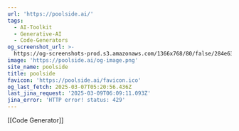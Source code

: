```yaml
---
url: 'https://poolside.ai/'
tags:
  - AI-Toolkit
  - Generative-AI
  - Code-Generators
og_screenshot_url: >-
  https://og-screenshots-prod.s3.amazonaws.com/1366x768/80/false/284e639fd4113edf40c0dfa044e29f462415d40178ee225fdfaa3d69b0737fd8.jpeg
image: 'https://poolside.ai/og-image.png'
site_name: poolside
title: poolside
favicon: 'https://poolside.ai/favicon.ico'
og_last_fetch: 2025-03-07T05:20:56.436Z
last_jina_request: '2025-03-09T06:09:11.093Z'
jina_error: 'HTTP error! status: 429'
---
```

[[Code Generator]]
